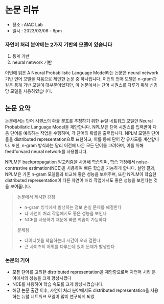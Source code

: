 # 논문 리뷰
- 장소 : AIAC Lab
- 일시 : 2023/03/08 - 6pm

### 자연어 처리 분야에는 2가지 기반의 모델이 있습니다

1. 통계 기반
2. neural network 기반

이번에 읽은 A Neural Probabilistic Language Model라는 논문은 neural network 기반 언어 모델을 처음으로 제안한 논문 중 하나입니다. 이전의 언어 모델은 n-gram과 같은 통계 기반 모델이 대부분이었지만, 이 논문에서는 단어 시퀀스를 다루기 위해 신경망 모델을 사용하였습니다.

## 논문 요약
논문에서는 단어 시퀀스의 확률 분포를 추정하기 위한 뉴럴 네트워크 모델인 Neural Probabilistic Language Model을 제안합니다. NPLM은 단어 시퀀스를 입력받아 다음 단어를 예측하는 작업을 수행하며, 각 단어의 확률을 출력합니다. NPLM 모델은 단어들을 distributed representation으로 표현하고, 이를 통해 단어 간 유사도를 계산합니다. 또한, n-gram 방식과는 달리 이전에 나온 모든 단어를 고려하며, 이를 위해 feedforward neural network를 사용합니다.

NPLM은 backpropagation 알고리즘을 사용해 학습되며, 학습 과정에서 noise-contrastive estimation(NCE)을 사용하여 빠른 학습을 가능하게 합니다. 실험 결과, NPLM은 기존 n-gram 모델들과 비교해 좋은 성능을 보여주며, 또한 NPLM이 학습한 distributed representation이 다른 자연어 처리 작업에서도 좋은 성능을 보인다는 것을 보여줍니다.

> 논문에서 제시한 강점
>- n-gram 방식에서 발생하는 정보 손실 문제를 해결한다
>- 타 자연어 처리 작업에서도 좋은 성능을 보인다
>- NCE를 사용하기 때문에 빠른 학습이 가능하다

> 문제점
>- 데이터셋을 학습하는데 시간이 오래 걸린다
>- 큰 사이즈의 어뤼를 다루는데 있어 문제가 발생한다

### 논문의 기여
- 모든 단어를 고려한 distributed representation을 제안함으로써 자연어 처리 분야에서의 성능을 크게 향상시켰다
- NCE를 사용하여 학습 속도를 크게 향상시켰습니다.
- 해당 논문 출간 이후, 자연어 처리 분야에서도 distributed representation을 사용하는 뉴럴 네트워크 모델이 많이 연구되게 되었

